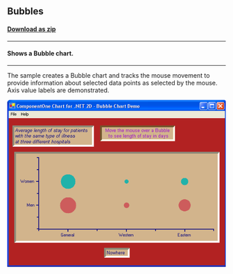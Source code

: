 ## Bubbles
#### [Download as zip](https://grapecity.github.io/DownGit/#/home?url=https://github.com/GrapeCity/ComponentOne-WinForms-Samples/tree/master/NetFramework\Charts\CS\Bubbles)
____
#### Shows a Bubble chart.
____
The sample creates a Bubble chart and tracks the mouse movement to provide information about selected data points as selected by the mouse.
Axis value labels are demonstrated.

![screenshot](screenshot.png)
